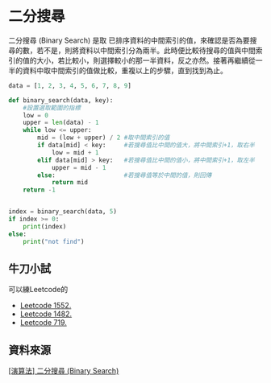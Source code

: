 # 二分搜尋

二分搜尋 (Binary Search) 是取 已排序資料的中間索引的值，來確認是否為要搜尋的數，若不是，則將資料以中間索引分為兩半。此時便比較待搜尋的值與中間索引的值的大小，若比較小，則選擇較小的那一半資料，反之亦然。接著再繼續從一半的資料中取中間索引的值做比較，重複以上的步驟，直到找到為止。

```python
data = [1, 2, 3, 4, 5, 6, 7, 8, 9]

def binary_search(data, key):
    #設置選取範圍的指標
    low = 0
    upper = len(data) - 1
    while low <= upper:
        mid = (low + upper) / 2 #取中間索引的值
        if data[mid] < key:     #若搜尋值比中間的值大，將中間索引+1，取右半
            low = mid + 1
        elif data[mid] > key:   #若搜尋值比中間的值小，將中間索引+1，取左半
            upper = mid - 1
        else:                   #若搜尋值等於中間的值，則回傳
            return mid
    return -1


index = binary_search(data, 5)
if index >= 0:
    print(index)
else:
    print("not find")

```

## 牛刀小試

可以練Leetcode的
- [Leetcode 1552.](https://leetcode.com/problems/magnetic-force-between-two-balls/description/?envType=daily-question&envId=2024-06-20)
- [Leetcode 1482.](https://leetcode.com/problems/minimum-number-of-days-to-make-m-bouquets/description/?envType=daily-question&envId=2024-06-19)
- [Leetcode 719.](https://leetcode.com/problems/find-k-th-smallest-pair-distance)

## 資料來源

[[演算法] 二分搜尋 (Binary Search)](https://ithelp.ithome.com.tw/articles/10206818)